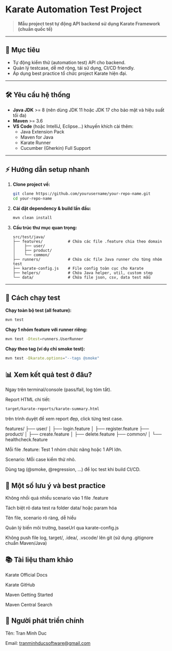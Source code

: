 # Karate Automation Test Project

> **Mẫu project test tự động API backend sử dụng Karate Framework (chuẩn quốc tế)**

---

## 🚀 Mục tiêu

- Tự động kiểm thử (automation test) API cho backend.
- Quản lý testcase, dễ mở rộng, tái sử dụng, CI/CD friendly.
- Áp dụng best practice tổ chức project Karate hiện đại.

---

## 🛠 Yêu cầu hệ thống

- **Java JDK** >= 8 (nên dùng JDK 11 hoặc JDK 17 cho bảo mật và hiệu suất tối đa)
- **Maven** >= 3.6
- **VS Code** (hoặc IntelliJ, Eclipse...) khuyến khích cài thêm:
  - Java Extension Pack
  - Maven for Java
  - Karate Runner
  - Cucumber (Gherkin) Full Support

---

## ⚡️ Hướng dẫn setup nhanh

1. **Clone project về:**
    ```bash
    git clone https://github.com/yourusername/your-repo-name.git
    cd your-repo-name
    ```

2. **Cài đặt dependency & build lần đầu:**
    ```bash
    mvn clean install
    ```

3. **Cấu trúc thư mục quan trọng:**
    ```
    src/test/java/
    ├── features/           # Chứa các file .feature chia theo domain
    │    ├── user/
    │    ├── product/
    │    └── common/
    ├── runners/            # Chứa các file Java runner cho từng nhóm test
    ├── karate-config.js    # File config toàn cục cho Karate
    ├── helpers/            # Chứa Java helper, util, custom step
    └── data/               # Chứa file json, csv, data test mẫu
    ```

---

## 📄 Cách chạy test

**Chạy toàn bộ test (all feature):**
```bash
mvn test
```

**Chạy 1 nhóm feature với runner riêng:**
```bash
mvn test -Dtest=runners.UserRunner
```

**Chạy theo tag (ví dụ chỉ smoke test):**
```bash
mvn test -Dkarate.options="--tags @smoke"
```

## 📊 Xem kết quả test ở đâu?
Ngay trên terminal/console (pass/fail, log tóm tắt).

Report HTML chi tiết:

```bash
target/karate-reports/karate-summary.html
```
trên trình duyệt để xem report đẹp, click từng test case.

features/
├── user/
│   ├── login.feature
│   ├── register.feature
├── product/
│   ├── create.feature
│   ├── delete.feature
├── common/
│   └── healthcheck.feature


Mỗi file .feature: Test 1 nhóm chức năng hoặc 1 API lớn.

Scenario: Mỗi case kiểm thử nhỏ.

Dùng tag (@smoke, @regression, ...) để lọc test khi build CI/CD.

## 🧩 Một số lưu ý và best practice
Không nhồi quá nhiều scenario vào 1 file .feature

Tách biệt rõ data test ra folder data/ hoặc param hóa

Tên file, scenario rõ ràng, dễ hiểu

Quản lý biến môi trường, baseUrl qua karate-config.js

Không push file log, target/, .idea/, .vscode/ lên git (sử dụng .gitignore chuẩn Maven/Java)

## 📚 Tài liệu tham khảo
Karate Official Docs

Karate GitHub

Maven Getting Started

Maven Central Search

## 📌 Người phát triển chính
Tên: Tran Minh Duc

Email: tranminhducsoftware@gmail.com


